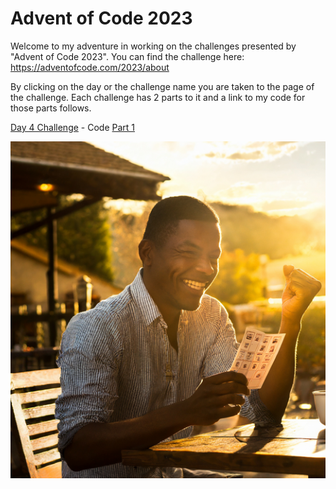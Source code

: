# Advent of Code 2023

Welcome to my adventure in working on the challenges presented by "Advent of Code 2023".  You can find the challenge here: https://adventofcode.com/2023/about

By clicking on the day or the challenge name you are taken to the page of the challenge.  Each challenge has 2 parts to it and a link to my code for those parts follows.

[Day 4 Challenge](https://adventofcode.com/2023/day/4) - Code [Part 1](/day4/day4-challenge1.go) 

![manSmilingScratchCard.png](/images/manSmilingScratchCard.png)


